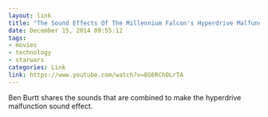 ```yaml
---
layout: link
title: "The Sound Effects Of The Millennium Falcon's Hyperdrive Malfunction"
date: December 15, 2014 09:55:12
tags:
- movies
- technology
- starwars
categories: Link
link: https://www.youtube.com/watch?v=8G6RChOLrTA
---
```


Ben Burtt shares the sounds that are combined to make the hyperdrive malfunction sound effect.